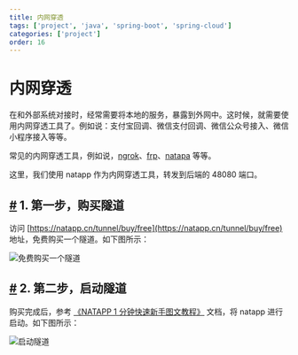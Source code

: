 ```yaml
---
title: 内网穿透
tags: ['project', 'java', 'spring-boot', 'spring-cloud']
categories: ['project']
order: 16
---
```

# 内网穿透

在和外部系统对接时，经常需要将本地的服务，暴露到外网中。这时候，就需要使用内网穿透工具了。例如说：支付宝回调、微信支付回调、微信公众号接入、微信小程序接入等等。

 常见的内网穿透工具，例如说，[ngrok](https://ngrok.com/)、[frp](https://github.com/fatedier/frp)、[natapa](https://natapp.cn/) 等等。

 这里，我们使用 natapp 作为内网穿透工具，转发到后端的 48080 端口。

 ## [#](#_1-第一步-购买隧道) 1. 第一步，购买隧道

 访问 [https://natapp.cn/tunnel/buy/free](https://natapp.cn/tunnel/buy/free) 地址，免费购买一个隧道。如下图所示：

 ![免费购买一个隧道](https://cloud.iocoder.cn/img/%E5%85%AC%E4%BC%97%E5%8F%B7%E6%89%8B%E5%86%8C/%E5%85%AC%E4%BC%97%E5%8F%B7%E6%8E%A5%E5%85%A5/%E7%AC%AC%E4%B8%89%E6%AD%A5-%E5%85%8D%E8%B4%B9%E8%B4%AD%E4%B9%B0%E4%B8%80%E4%B8%AA%E9%9A%A7%E9%81%93.png)

 ## [#](#_2-第二步-启动隧道) 2. 第二步，启动隧道

 购买完成后，参考 [《NATAPP 1 分钟快速新手图文教程》](https://natapp.cn/article/natapp_newbie) 文档，将 natapp 进行启动。如下图所示：

 ![启动隧道](https://cloud.iocoder.cn/img/%E5%85%AC%E4%BC%97%E5%8F%B7%E6%89%8B%E5%86%8C/%E5%85%AC%E4%BC%97%E5%8F%B7%E6%8E%A5%E5%85%A5/%E7%AC%AC%E4%B8%89%E6%AD%A5-%E5%90%AF%E5%8A%A8%E9%9A%A7%E9%81%93.png)
